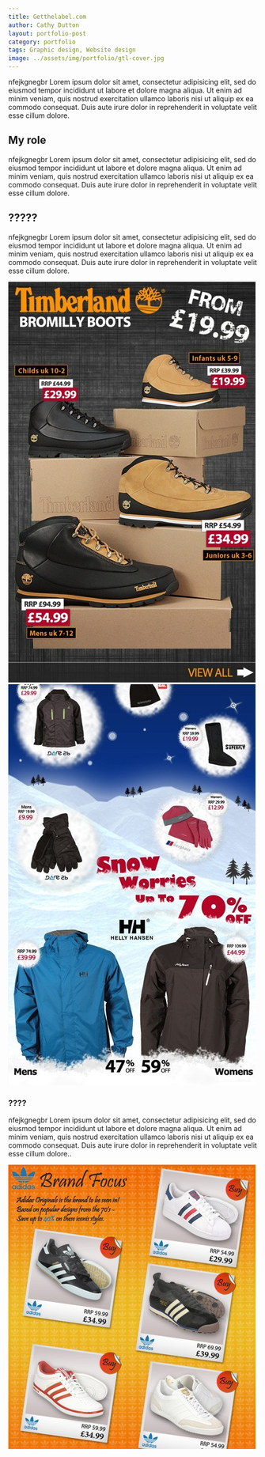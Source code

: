 ```yaml
---
title: Getthelabel.com
author: Cathy Dutton
layout: portfolio-post
category: portfolio
tags: Graphic design, Website design
image: ../assets/img/portfolio/gtl-cover.jpg
---
```


<p class="highlight-quote">nfejkgnegbr Lorem ipsum dolor sit amet, consectetur adipisicing elit, sed do eiusmod tempor incididunt ut labore et dolore magna aliqua. Ut enim ad minim veniam, quis nostrud exercitation ullamco laboris nisi ut aliquip ex ea commodo consequat. Duis aute irure dolor in reprehenderit in voluptate velit esse cillum dolore. </p>




<h2 class="heading">My role</h2>
nfejkgnegbr Lorem ipsum dolor sit amet, consectetur adipisicing elit, sed do eiusmod tempor incididunt ut labore et dolore magna aliqua. Ut enim ad minim veniam, quis nostrud exercitation ullamco laboris nisi ut aliquip ex ea commodo consequat. Duis aute irure dolor in reprehenderit in voluptate velit esse cillum dolore. 


<h2 class="heading">?????</h2>

nfejkgnegbr Lorem ipsum dolor sit amet, consectetur adipisicing elit, sed do eiusmod tempor incididunt ut labore et dolore magna aliqua. Ut enim ad minim veniam, quis nostrud exercitation ullamco laboris nisi ut aliquip ex ea commodo consequat. Duis aute irure dolor in reprehenderit in voluptate velit esse cillum dolore. 



<section class="portfolio-images">
<div class="portfolio-piece-wrapper">
    <div class="portfolio-piece">
        <img src="../assets/img/portfolio/get-the-label/gtl-one.jpg" class="portfolio-piece__img"  alt="#">
    </div>
</div>
<div class="portfolio-piece-wrapper">
    <div class="portfolio-piece">
        <img src="../assets/img/portfolio/get-the-label/gtl-two.jpg" class="portfolio-piece__img"  alt="#">
    </div>
</div>
</section>


<h3 class="heading">????</h3>

nfejkgnegbr Lorem ipsum dolor sit amet, consectetur adipisicing elit, sed do eiusmod tempor incididunt ut labore et dolore magna aliqua. Ut enim ad minim veniam, quis nostrud exercitation ullamco laboris nisi ut aliquip ex ea commodo consequat. Duis aute irure dolor in reprehenderit in voluptate velit esse cillum dolore..  

<section class="portfolio-images">
    <div class="portfolio-piece-wrapper">
        <div class="portfolio-piece">
            <img src="../assets/img/portfolio/get-the-label/gtl-three.jpg" class="portfolio-piece__img"  alt="#">
        </div>
    </div>
    <!--<div class="portfolio-piece-wrapper">
        <div class="portfolio-piece">
            <img src="../assets/img/portfolio/get-the-label/gtl-four.jpg" class="portfolio-piece__img"  alt="#">
        </div>
    </div>-->
</section>
